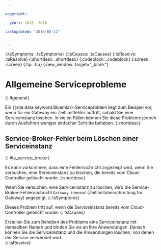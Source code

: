 ```yaml
---

copyright:

  years: 2015, 2018

lastupdated: "2016-08-12"


---
```


{:tsSymptoms: .tsSymptoms}
{:tsCauses: .tsCauses}
{:tsResolve: .tsResolve}
{:shortdesc: .shortdesc}
{:codeblock: .codeblock}
{:screen: .screen}
{:tip: .tip}
{:new_window: target="_blank"}


# Allgemeine Serviceprobleme
{: #general}

Ein {{site.data.keyword.Bluemix}}-Serviceproblem liegt zum Beispiel vor, wenn für ein Gateway ein Zeitlimitfehler auftritt, sobald Sie eine Serviceinstanz löschen. In vielen Fällen können Sie diese Probleme jedoch durch Ausführen weniger einfacher Schritte beheben.
{:shortdesc}

## Service-Broker-Fehler beim Löschen einer Serviceinstanz
{: #ts_service_broker}

Es kann vorkommen, dass eine Fehlernachricht angezeigt wird, wenn Sie versuchen, eine Serviceinstanz zu löschen, die bereits vom Cloud-Controller gelöscht wurde.
{:shortdesc}


Wenn Sie versuchen, eine Serviceinstanz zu löschen, wird die Service-Broker-Fehlernachricht `Gateway timeout` (Zeitlimitüberschreitung für Gateway) angezeigt.
{: tsSymptoms}


Dieses Problem tritt auf, wenn die Serviceinstanz bereits vom Cloud-Controller gelöscht wurde.
{: tsCauses}


Erstellen Sie zum Beheben des Problems eine Serviceinstanz mit demselben Namen und binden Sie sie an Ihre Anwendungen. Danach können Sie die Serviceinstanz und die Anwendungen löschen, von denen der Service verwendet wird.   
{: tsResolve}
